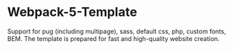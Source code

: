 # Webpack-5-Template
Support for pug (including multipage), sass, default css, php, custom fonts, BEM. The template is prepared for fast and high-quality website creation.
